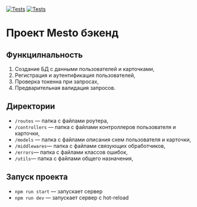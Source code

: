 [![Tests](../../actions/workflows/tests-13-sprint.yml/badge.svg)](../../actions/workflows/tests-13-sprint.yml) [![Tests](../../actions/workflows/tests-14-sprint.yml/badge.svg)](../../actions/workflows/tests-14-sprint.yml)
# Проект Mesto бэкенд

## Функцилнальность
1. Создание БД с данными пользователей и карточками,
2. Регистрация и аутентификация пользователей,
3. Проверка токенна при запросах,
4. Предварительная валидация запросов.

## Директории
- `/routes` — папка с файлами роутера,  
- `/controllers` — папка с файлами контроллеров пользователя и карточки,
- `/models` — папка с файлами описания схем пользователя и карточки,
- `/middlewares`— папка с файлами связующих обработчиков,
- `/errors`— папка с файлами классов ошибок,
- `/utils`— папка с файлами общего назначения,

## Запуск проекта
- `npm run start` — запускает сервер
- `npm run dev` — запускает сервер с hot-reload
